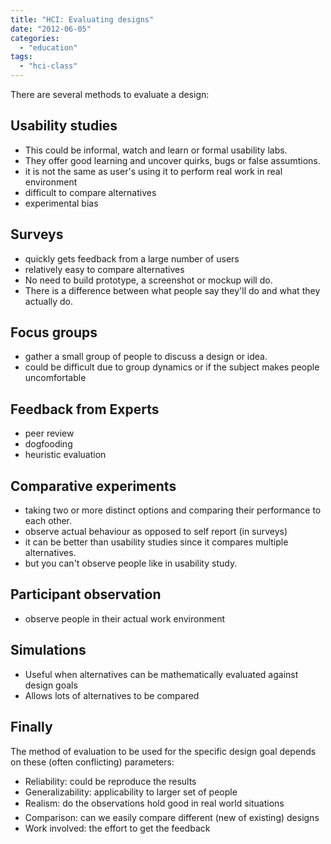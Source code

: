 ```yaml
---
title: "HCI: Evaluating designs"
date: "2012-06-05"
categories: 
  - "education"
tags: 
  - "hci-class"
---
```


There are several methods to evaluate a design:

## Usability studies

- This could be informal, watch and learn or formal usability labs.
- They offer good learning and uncover quirks, bugs or false assumtions.
- it is not the same as user's using it to perform real work in real environment
- difficult to compare alternatives
- experimental bias

## Surveys

- quickly gets feedback from a large number of users
- relatively easy to compare alternatives
- No need to build prototype, a screenshot or mockup will do.
- There is a difference between what people say they'll do and what they actually do.

## Focus groups

- gather a small group of people to discuss a design or idea.
- could be difficult due to group dynamics or if the subject makes people uncomfortable

## Feedback from Experts

- peer review
- dogfooding
- heuristic evaluation

## Comparative experiments

- taking two or more distinct options and comparing their performance to each other.
- observe actual behaviour as opposed to self report (in surveys)
- it can be better than usability studies since it compares multiple alternatives.
- but you can't observe people like in usability study.

## Participant observation

- observe people in their actual work environment

## Simulations

- Useful when alternatives can be mathematically evaluated against design goals
- Allows lots of alternatives to be compared

## Finally

The method of evaluation to be used for the specific design goal depends on these (often conflicting) parameters:

- Reliability: could be reproduce the results
- Generalizability: applicability to larger set of people
- Realism: do the observations hold good in real world situations
- Comparison: can we easily compare different (new of existing) designs
- Work involved: the effort to get the feedback
